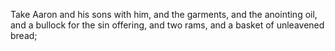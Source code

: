 Take Aaron and his sons with him, and the garments, and the anointing oil, and a bullock for the sin offering, and two rams, and a basket of unleavened bread;
